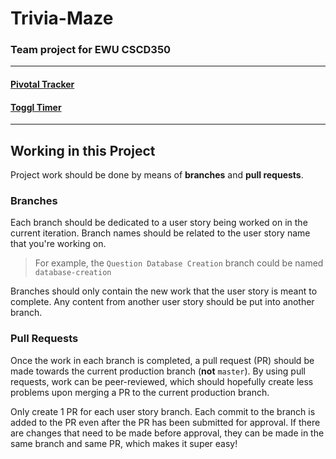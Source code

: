 # Trivia-Maze
### Team project for EWU CSCD350
___

#### [Pivotal Tracker](https://www.pivotaltracker.com/n/projects/2430978)

#### [Toggl Timer](https://toggl.com/app/3965851/projects/157029178/team)

___

## Working in this Project
Project work should be done by means of **branches** and **pull requests**.

### Branches
Each branch should be dedicated to a user story being worked on in the current iteration. Branch names should be related to the user story name that you're working on.
> For example, the `Question Database Creation` branch could be named `database-creation`

Branches should only contain the new work that the user story is meant to complete. Any content from another user story should be put into another branch.


### Pull Requests
Once the work in each branch is completed, a pull request (PR) should be made towards the current production branch (**not** `master`). By using pull requests, work can be peer-reviewed, which should hopefully create less problems upon merging a PR to the current production branch.

Only create 1 PR for each user story branch. Each commit to the branch is added to the PR even after the PR has been submitted for approval. If there are changes that need to be made before approval, they can be made in the same branch and same PR, which makes it super easy!
